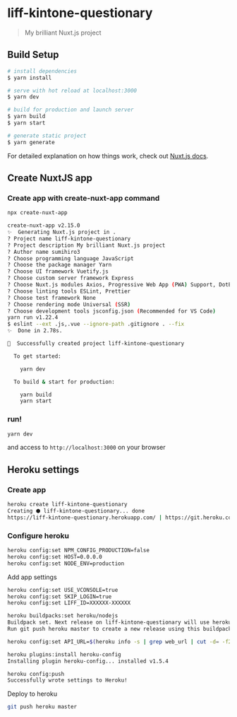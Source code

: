 # liff-kintone-questionary

> My brilliant Nuxt.js project

## Build Setup

```bash
# install dependencies
$ yarn install

# serve with hot reload at localhost:3000
$ yarn dev

# build for production and launch server
$ yarn build
$ yarn start

# generate static project
$ yarn generate
```

For detailed explanation on how things work, check out [Nuxt.js docs](https://nuxtjs.org).


## Create NuxtJS app

### Create app with create-nuxt-app command

```bash
npx create-nuxt-app

create-nuxt-app v2.15.0
✨  Generating Nuxt.js project in .
? Project name liff-kintone-questionary
? Project description My brilliant Nuxt.js project
? Author name sumihiro3
? Choose programming language JavaScript
? Choose the package manager Yarn
? Choose UI framework Vuetify.js
? Choose custom server framework Express
? Choose Nuxt.js modules Axios, Progressive Web App (PWA) Support, DotEnv
? Choose linting tools ESLint, Prettier
? Choose test framework None
? Choose rendering mode Universal (SSR)
? Choose development tools jsconfig.json (Recommended for VS Code)
yarn run v1.22.4
$ eslint --ext .js,.vue --ignore-path .gitignore . --fix
✨  Done in 2.78s.

🎉  Successfully created project liff-kintone-questionary

  To get started:

	yarn dev

  To build & start for production:

	yarn build
	yarn start
```

### run!

```bash
yarn dev
```

and access to `http://localhost:3000` on your browser


## Heroku settings

### Create app

```bash
heroku create liff-kintone-questionary
Creating ⬢ liff-kintone-questionary... done
https://liff-kintone-questionary.herokuapp.com/ | https://git.heroku.com/liff-kintone-questionary.git
```

### Configure heroku

```bash
heroku config:set NPM_CONFIG_PRODUCTION=false
heroku config:set HOST=0.0.0.0
heroku config:set NODE_ENV=production
```

Add app settings

```bash
heroku config:set USE_VCONSOLE=true
heroku config:set SKIP_LOGIN=true
heroku config:set LIFF_ID=XXXXXX-XXXXXX
```


```bash
heroku buildpacks:set heroku/nodejs
Buildpack set. Next release on liff-kintone-questionary will use heroku/nodejs.
Run git push heroku master to create a new release using this buildpack.
```

```bash
heroku config:set API_URL=$(heroku info -s | grep web_url | cut -d= -f2)
```

```bash
heroku plugins:install heroku-config
Installing plugin heroku-config... installed v1.5.4

heroku config:push
Successfully wrote settings to Heroku!
```

Deploy to heroku

```bash
git push heroku master
```
